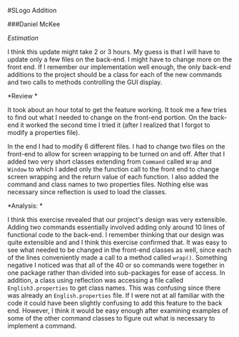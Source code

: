 
#SLogo Addition

###Daniel McKee

*Estimation*

I think this update might take 2 or 3 hours. My guess is that I will have to update only a few files on the back-end. I might have to change more on the front end. If I remember our implementation well enough, the only back-end additions to the project should be a class for each of the new commands and two calls to methods controlling the GUI display.

*Review *

 It took about an hour total to get the feature working. It took me a few tries to find out what I needed to change on the front-end portion. On the back-end it worked the second time I tried it (after I realized that I forgot to modify a properties file). 

In the end I had to modify 6 different files. I had to change two files on the front-end to allow for screen wrapping to be turned on and off. After that I added two very short classes extending from `Command` called `Wrap` and `Window` to which I added only the function call to the front end to change screen wrapping and the return value of each function. I also added the command and class names to two properties files. Nothing else was necessary since reflection is used to load the classes.

  *Analysis: *

I think this exercise revealed that our project's design was very extensible. Adding two commands essentially involved adding only around 10 lines of functional code to the back-end. I remember thinking that our design was quite extensible and and I think this exercise confirmed that. It was easy to see what needed to be changed in the front-end classes as well, since each of the lines conveniently made a call to a method called `wrap()`. Something negative I noticed was that all of the 40 or so commands were together in one package rather than divided into sub-packages for ease of access. In addition, a class using reflection was accessing a file called `English3.properties` to get class names. This was confusing since there was already an 	`English.properties` file. If I were not at all familiar with the code it could have been slightly confusing to add this feature to the back end. However, I think it would be easy enough after examining examples of some of the other command classes to figure out what is necessary to implement a command.